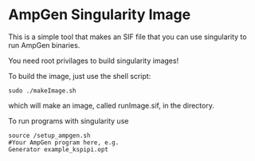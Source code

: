 AmpGen Singularity Image
===

This is a simple tool that makes an SIF file that you can use singularity to run AmpGen binaries.

You need root privilages to build singularity images!

To build the image, just use the shell script:

```sudo ./makeImage.sh```

which will make an image, called runImage.sif, in the directory. 

To run programs with singularity use

```singularity run runImage.sif
source /setup_ampgen.sh
#Your AmpGen program here, e.g.
Generator example_kspipi.opt
```
